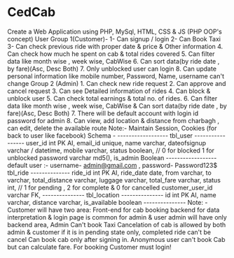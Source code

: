# CedCab
Create a Web Application using PHP, MySql, HTML, CSS &amp; JS (PHP OOP's concept)  User Group 1(Customer)-  1- Can signup / login  2- Can Book Taxi  3- Can check previous ride with proper date &amp; price &amp; Other information 4. Can check how much he spent on cab  &amp; total rides covered 5. Can filter data like month wise , week wise, CabWise 6. Can sort data(by ride date , by fare)(Asc, Desc Both) 7. Only unblocked user can login 8. Can update personal information like mobile number, Password, Name, username can't change  Group 2 (Admin)   1. Can check new ride request  2. Can approve and cancel request 3. Can see Detailed information of rides 4. Can block &amp; unblock user 5. Can check total earnings &amp; total no. of rides. 6.  Can filter data like month wise , week wise, CabWise &amp; Can sort data(by ride date , by fare)(Asc, Desc Both) 7. There will be default account with login id password for admin 8. Can view, add location &amp; distance from charbagh , can edit, delete the available route   Note:- Maintain Session, Cookies (for back to user like facebook)   Schema - ------------------ tbl_user ----------------- user_id int PK AI, email_id unique, name varchar, dateofsignup varchar / datetime, mobile varchar, status boolean,   // 0 for blocked 1 for unblocked password varchar md5(), is_admin Boolean ------------------   default user :-  username- admin@gmail.com , password- Password123$    tbl_ride -------------- ride_id int PK AI, ride_date date, from varchar, to varchar, total_distance varchar, luggage varchar, total_fare varchar, status int,  // 1 for pending , 2 for complete &amp; 0 for cancelled  customer_user_id varchar FK, ---------------  tbl_location ---------------  id int PK AI, name varchar, distance varchar, is_available boolean  ---------------   Note: - Customer will have two area: Front-end for cab booking backend for data interpretation &amp; login page is common for admin &amp; user admin will have only backend area, Admin Can't book Taxi  Cancelation of cab is allowed by both admin &amp; customer if it is in pending state only, completed ride can't be cancel   Can book cab only after signing in. Anonymous user can't book Cab but can calculate fare. For booking Customer must login!

